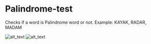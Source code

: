 # Palindrome-test
Checks if a word is Palindrome word or not. Example: KAYAK, RADAR, MADAM

![alt_text](Palindrome_E1)
![alt_text](Palindrome_E2)
